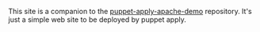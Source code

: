 This site is a companion to the [puppet-apply-apache-demo](https://github.com/brianwhigham/puppet-apply-apache-demo) repository.  It's just a simple web site to be deployed by puppet apply.
